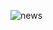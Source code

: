 ![news](https://user-images.githubusercontent.com/77845945/136954857-109381bd-5b3f-4bca-9cde-e5e4aa5f83a9.png)
